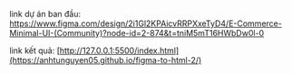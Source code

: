 link dự án ban đầu: https://www.figma.com/design/2i1Gl2KPAicvRRPXxeTyD4/E-Commerce-Minimal-UI-(Community)?node-id=2-874&t=tniM5mT16HWbDw0l-0

link kết quả: [http://127.0.0.1:5500/index.html](https://anhtunguyen05.github.io/figma-to-html-2/)
